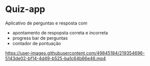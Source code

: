 # Quiz-app

Aplicativo de perguntas e resposta com 
- apontamento de respopsta correta e incorreta
- progress bar de perguntas 
- contador de pontuação



https://user-images.githubusercontent.com/49845184/219354696-5143de02-bf14-4d49-b525-ba1c64b66e46.mp4

